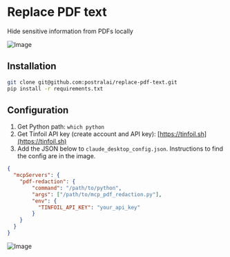 # Replace PDF text

Hide sensitive information from PDFs locally

![Image](https://github.com/user-attachments/assets/96002c8b-5839-4499-814e-e603d95e7c82)

## Installation

```bash
git clone git@github.com:postralai/replace-pdf-text.git
pip install -r requirements.txt
```

## Configuration

1. Get Python path: `which python`
1. Get Tinfoil API key (create account and API key): [https://tinfoil.sh](https://tinfoil.sh)
1. Add the JSON below to `claude_desktop_config.json`. Instructions to find the config are in the image.

```json
{
  "mcpServers": {
    "pdf-redaction": {
        "command": "/path/to/python",
        "args": ["/path/to/mcp_pdf_redaction.py"],
        "env": {
          "TINFOIL_API_KEY": "your_api_key"
        }
    }
  }
}
```

![Image](https://github.com/user-attachments/assets/cfa56a1a-bec0-40e5-95d9-f4f36c43b95a)

